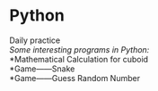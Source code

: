 # Python
Daily practice  
*Some interesting programs in Python:*  
*Mathematical Calculation for cuboid   
*Game——Snake  
*Game——Guess Random Number  
